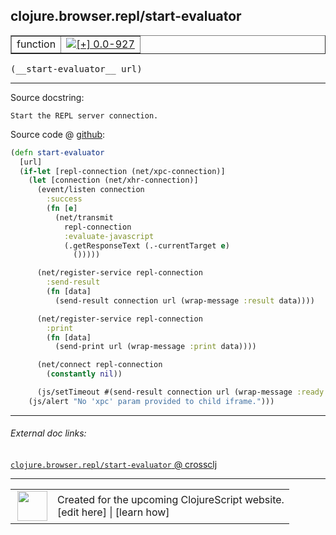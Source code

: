 ## clojure.browser.repl/start-evaluator



 <table border="1">
<tr>
<td>function</td>
<td><a href="https://github.com/cljsinfo/cljs-api-docs/tree/0.0-927"><img valign="middle" alt="[+] 0.0-927" title="Added in 0.0-927" src="https://img.shields.io/badge/+-0.0--927-lightgrey.svg"></a> </td>
</tr>
</table>


 <samp>
(__start-evaluator__ url)<br>
</samp>

---





Source docstring:

```
Start the REPL server connection.
```


Source code @ [github](https://github.com/clojure/clojurescript/blob/r3191/src/cljs/clojure/browser/repl.cljs#L82-L110):

```clj
(defn start-evaluator
  [url]
  (if-let [repl-connection (net/xpc-connection)]
    (let [connection (net/xhr-connection)]
      (event/listen connection
        :success
        (fn [e]
          (net/transmit
            repl-connection
            :evaluate-javascript
            (.getResponseText (.-currentTarget e)
              ()))))

      (net/register-service repl-connection
        :send-result
        (fn [data]
          (send-result connection url (wrap-message :result data))))

      (net/register-service repl-connection
        :print
        (fn [data]
          (send-print url (wrap-message :print data))))

      (net/connect repl-connection
        (constantly nil))

      (js/setTimeout #(send-result connection url (wrap-message :ready "ready")) 50))
    (js/alert "No 'xpc' param provided to child iframe.")))
```

<!--
Repo - tag - source tree - lines:

 <pre>
clojurescript @ r3191
└── src
    └── cljs
        └── clojure
            └── browser
                └── <ins>[repl.cljs:82-110](https://github.com/clojure/clojurescript/blob/r3191/src/cljs/clojure/browser/repl.cljs#L82-L110)</ins>
</pre>

-->

---



###### External doc links:

[`clojure.browser.repl/start-evaluator` @ crossclj](http://crossclj.info/fun/clojure.browser.repl.cljs/start-evaluator.html)<br>

---

 <table>
<tr><td>
<img valign="middle" align="right" width="48px" src="http://i.imgur.com/Hi20huC.png">
</td><td>
Created for the upcoming ClojureScript website.<br>
[edit here] | [learn how]
</td></tr></table>

[edit here]:https://github.com/cljsinfo/cljs-api-docs/blob/master/cljsdoc/clojure.browser.repl_start-evaluator.cljsdoc
[learn how]:https://github.com/cljsinfo/cljs-api-docs/wiki/cljsdoc-files

<!--

This information was too distracting to show to readers, but I'll leave it
commented here since it is helpful to:

- pretty-print the data used to generate this document
- and show how to retrieve that data



The API data for this symbol:

```clj
{:ns "clojure.browser.repl",
 :name "start-evaluator",
 :signature ["[url]"],
 :history [["+" "0.0-927"]],
 :type "function",
 :full-name-encode "clojure.browser.repl_start-evaluator",
 :source {:code "(defn start-evaluator\n  [url]\n  (if-let [repl-connection (net/xpc-connection)]\n    (let [connection (net/xhr-connection)]\n      (event/listen connection\n        :success\n        (fn [e]\n          (net/transmit\n            repl-connection\n            :evaluate-javascript\n            (.getResponseText (.-currentTarget e)\n              ()))))\n\n      (net/register-service repl-connection\n        :send-result\n        (fn [data]\n          (send-result connection url (wrap-message :result data))))\n\n      (net/register-service repl-connection\n        :print\n        (fn [data]\n          (send-print url (wrap-message :print data))))\n\n      (net/connect repl-connection\n        (constantly nil))\n\n      (js/setTimeout #(send-result connection url (wrap-message :ready \"ready\")) 50))\n    (js/alert \"No 'xpc' param provided to child iframe.\")))",
          :title "Source code",
          :repo "clojurescript",
          :tag "r3191",
          :filename "src/cljs/clojure/browser/repl.cljs",
          :lines [82 110]},
 :full-name "clojure.browser.repl/start-evaluator",
 :docstring "Start the REPL server connection."}

```

Retrieve the API data for this symbol:

```clj
;; from Clojure REPL
(require '[clojure.edn :as edn])
(-> (slurp "https://raw.githubusercontent.com/cljsinfo/cljs-api-docs/catalog/cljs-api.edn")
    (edn/read-string)
    (get-in [:symbols "clojure.browser.repl/start-evaluator"]))
```

-->
